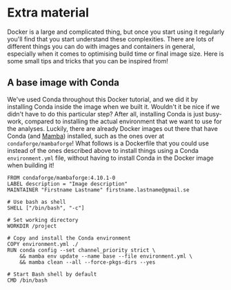 # Extra material

Docker is a large and complicated thing, but once you start using it regularly
you'll find that you start understand these complexities. There are lots of
different things you can do with images and containers in general, especially
when it comes to optimising build time or final image size. Here is some small
tips and tricks that you can be inspired from!

## A base image with Conda

We've used Conda throughout this Docker tutorial, and we did it by installing
Conda inside the image when we built it. Wouldn't it be nice if we didn't have
to do this particular step? After all, installing Conda is just busy-work,
compared to installing the actual environment that we want to use for the
analyses. Luckily, there are already Docker images out there that have Conda
(and [Mamba](conda.md#optimising-for-speed)) installed, such as the ones over at
`condaforge/mambaforge`! What follows is a Dockerfile that you could use instead
of the ones described above to install things using a Conda `environment.yml`
file, without having to install Conda in the Docker image when building it!

```no-highlight
FROM condaforge/mambaforge:4.10.1-0
LABEL description = "Image description"
MAINTAINER "Firstname Lastname" firstname.lastname@gmail.se

# Use bash as shell
SHELL ["/bin/bash", "-c"]

# Set working directory
WORKDIR /project

# Copy and install the Conda environment
COPY environment.yml ./
RUN conda config --set channel_priority strict \
    && mamba env update --name base --file environment.yml \
    && mamba clean --all --force-pkgs-dirs --yes

# Start Bash shell by default
CMD /bin/bash
```
